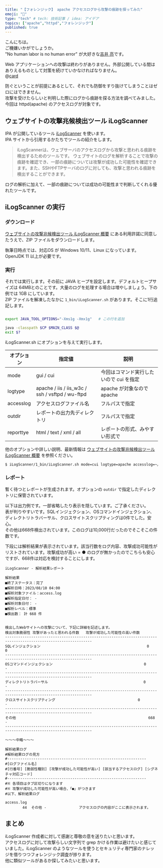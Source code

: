 ```yaml
---
title: "【フォレンジック】 apache アクセスログから攻撃の痕跡を探ってみた"
emoji: "🔎"
type: "tech" # tech: 技術記事 / idea: アイデア
topics: ["apache","httpd","フォレンジック"]
published: true
---
```


こんにちは。  
ご機嫌いかがでしょうか。  
"No human labor is no human error" が大好きな[吉井 亮](https://twitter.com/YoshiiRyo1)です。  

Web アプリケーションへの攻撃は終わりがありません。外部公開している間はありえるものとして対策を続けていかなければなりません。  
@[card](https://zenn.dev/ryoyoshii/articles/c987cc5273c405)  

防ぐということが前提にあるとして、それでも防御をすり抜けてしまうことはゼロにはできません。  
攻撃を受けたらしいと判明した際にログから痕跡を探る方法を調べてみました。今回は httpd(apache) のアクセスログが対象です。  

## ウェブサイトの攻撃兆候検出ツール iLogScanner

IPA が公開しているツール [iLogScanner](https://www.ipa.go.jp/security/vuln/ilogscanner/index.html) を使います。  
IPA サイトから引用するかたちでツールの紹介をします。  

> iLogScannerは、ウェブサーバのアクセスログから攻撃と思われる痕跡を検出するためのツールです。 ウェブサイトのログを解析することで攻撃の痕跡を確認でき、一部の痕跡については攻撃が成功した可能性を確認できます。また、SSHやFTPサーバのログに対しても、攻撃と思われる痕跡を検出することができます。

ログの解析に加えて、一部の痕跡については成功の可能性まで判断してくれる優れたツールです。  

## iLogScanner の実行

### ダウンロード

[ウェブサイトの攻撃兆候検出ツール iLogScanner 概要](https://www.ipa.go.jp/security/vuln/ilogscanner/operation.html) にある利用許諾に同意したうえで、ZIP ファイルをダウンロードします。  

執筆日時点では、対応OS が Windows 10/11、Linux になっています。OpenJDK 11 以上が必要です。    

### 実行

それでは実行します。その前に JAVA ヒープを設定します。デフォルトヒープサイズは 64MBとのことです。大量のログを処理する場合は増やしましょう。下の例では 1GB にしています。  
ZIP ファイルを解凍したなかに `1_bin/iLogScanner.sh` があります。そこに1行追記します。  

```bash:iLogScanner.sh

export JAVA_TOOL_OPTIONS="-Xms1g -Xmx1g"   # この行を追加

java -classpath $CP $MAIN_CLASS $@
exit $?
```

iLogScanner.sh にオプションを与えて実行します。  

| オプション | 指定値                                          | 説明                                    |
| ---------- | ----------------------------------------------- | --------------------------------------- |
| mode       | gui / cui                                       | 今回はコマンド実行したいので cui を指定 |
| logtype    | apache / iis / iis_w3c / ssh / vsftpd / wu-ftpd | apache が対象なので apache              |
| accesslog  | アクセスログファイル名                          | フルパスで指定                          |
| outdir     | レポートの出力先ディレクトリ                    | フルパスで指定                          |
| reporttye  | html / text / xml / all                         | レポートの形式、みやすい形式で          |

他のオプションや詳しい説明、最新情報は [ウェブサイトの攻撃兆候検出ツール iLogScanner 概要](https://www.ipa.go.jp/security/vuln/ilogscanner/operation.html) を参照ください。  

```bash
$ iLogScanner/1_bin/iLogScanner.sh mode=cui logtype=apache accesslog=~/workdir/accesslog/access.log outdir=~/workdir/output reporttype=text
```

### レポート

暫く待つとレポートが生成されます。オプションの `outdir` で指定したディレクトリに保管されています。  

以下は出力例です。一部省略したり表示を隠しています。ご了承ください。  
表が判りやすいです。SQLインジェクション、OSコマンドインジェクション、ディレクトリトラバーサル、クロスサイトスクリプティングは0件でした。安心。  
その他は668件検出されています。このログは10,000行だったのでそこそこの件数です。  

下段には解析結果が表示されています。該当行数をログ内容、攻撃成功可能性がリストされています。攻撃成功が高い = ● のログが無かったのでこちらも安心ですが、668件は対応を検討することにします。  

```text
iLogScanner - 解析結果レポート

解析結果
■終了ステータス：完了
■解析日時：2023/08/10 04:00
■解析対象ファイル：access.log 
■解析指定日付： - 
■解析対象日付： - 
■解析レベル：標準
■検出数： 計 668 件


検出したWebサイトへの攻撃について、下記に詳細を記述します。
検出対象脆弱性	攻撃があったと思われる件数	攻撃が成功した可能性の高い件数
--------------------------------------------------------------------------------------------------------------
SQLインジェクション                                             	0       	0       
--------------------------------------------------------------------------------------------------------------
OSコマンドインジェクション                                      	0       	-       
--------------------------------------------------------------------------------------------------------------
ディレクトリトラバーサル                                        	0       	-       
--------------------------------------------------------------------------------------------------------------
クロスサイトスクリプティング                                    	0       	-       
--------------------------------------------------------------------------------------------------------------
その他                                                          	668     	-       
--------------------------------------------------------------------------------------------------------------

〜〜〜中略〜〜〜

解析結果ログ
#解析結果ログの見方
#----------------------------------------------------------------
#[ログファイル名]
#[行番号] [脆弱性種別] [攻撃が成功した可能性が高い] [該当するアクセスログ] [シグネチャ対応コード]
#----------------------------------------------------------------
#※ 各項目はタブ区切りになります
#※ 攻撃が成功した可能性が高い場合、「●」がつきます
#以下、解析結果ログ

access.log
        44	その他	-           	アクセスログの内容がここに表示されます。
```

## まとめ

iLogScanner 作成者に対して感謝と尊敬の意を送りたいと思います。  
アクセスログに対して攻撃らしい文字列で grep かける作業は避けたいと感じていました。iLogScanner のようなツールを使うとセキュリティ専門家のナレッジを借りつつフォレンジック調査が捗ります。  
他に類似ツールがあるか探してみたいと思います。  


